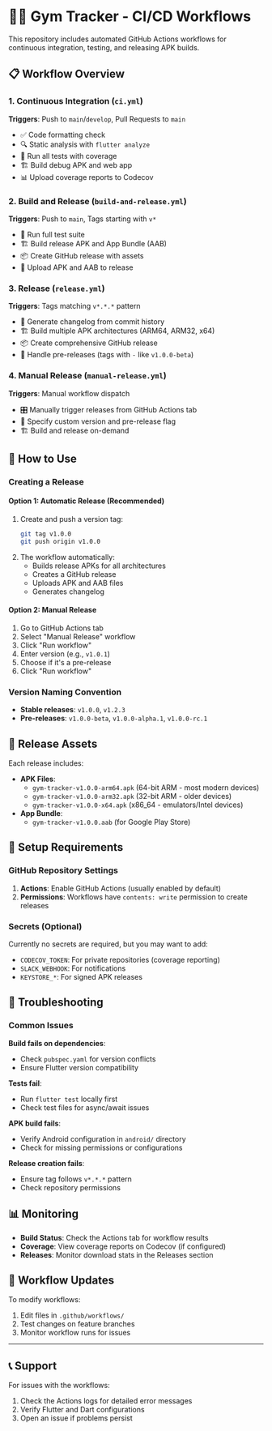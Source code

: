 # 🏋️‍♂️ Gym Tracker - CI/CD Workflows

This repository includes automated GitHub Actions workflows for continuous integration, testing, and releasing APK builds.

## 📋 Workflow Overview

### 1. **Continuous Integration** (`ci.yml`)
**Triggers**: Push to `main`/`develop`, Pull Requests to `main`
- ✅ Code formatting check
- 🔍 Static analysis with `flutter analyze`
- 🧪 Run all tests with coverage
- 🏗️ Build debug APK and web app
- 📊 Upload coverage reports to Codecov

### 2. **Build and Release** (`build-and-release.yml`)
**Triggers**: Push to `main`, Tags starting with `v*`
- 🧪 Run full test suite
- 🏗️ Build release APK and App Bundle (AAB)
- 📦 Create GitHub release with assets
- 🚀 Upload APK and AAB to release

### 3. **Release** (`release.yml`)
**Triggers**: Tags matching `v*.*.*` pattern
- 📝 Generate changelog from commit history
- 🏗️ Build multiple APK architectures (ARM64, ARM32, x64)
- 📦 Create comprehensive GitHub release
- 🔄 Handle pre-releases (tags with `-` like `v1.0.0-beta`)

### 4. **Manual Release** (`manual-release.yml`)
**Triggers**: Manual workflow dispatch
- 🎛️ Manually trigger releases from GitHub Actions tab
- 📝 Specify custom version and pre-release flag
- 🏗️ Build and release on-demand

## 🚀 How to Use

### Creating a Release

#### Option 1: Automatic Release (Recommended)
1. Create and push a version tag:
   ```bash
   git tag v1.0.0
   git push origin v1.0.0
   ```
2. The workflow automatically:
   - Builds release APKs for all architectures
   - Creates a GitHub release
   - Uploads APK and AAB files
   - Generates changelog

#### Option 2: Manual Release
1. Go to GitHub Actions tab
2. Select "Manual Release" workflow
3. Click "Run workflow"
4. Enter version (e.g., `v1.0.1`)
5. Choose if it's a pre-release
6. Click "Run workflow"

### Version Naming Convention
- **Stable releases**: `v1.0.0`, `v1.2.3`
- **Pre-releases**: `v1.0.0-beta`, `v1.0.0-alpha.1`, `v1.0.0-rc.1`

## 📱 Release Assets

Each release includes:
- **APK Files**:
  - `gym-tracker-v1.0.0-arm64.apk` (64-bit ARM - most modern devices)
  - `gym-tracker-v1.0.0-arm32.apk` (32-bit ARM - older devices)
  - `gym-tracker-v1.0.0-x64.apk` (x86_64 - emulators/Intel devices)
- **App Bundle**:
  - `gym-tracker-v1.0.0.aab` (for Google Play Store)

## 🔧 Setup Requirements

### GitHub Repository Settings
1. **Actions**: Enable GitHub Actions (usually enabled by default)
2. **Permissions**: Workflows have `contents: write` permission to create releases

### Secrets (Optional)
Currently no secrets are required, but you may want to add:
- `CODECOV_TOKEN`: For private repositories (coverage reporting)
- `SLACK_WEBHOOK`: For notifications
- `KEYSTORE_*`: For signed APK releases

## 🐛 Troubleshooting

### Common Issues

**Build fails on dependencies**:
- Check `pubspec.yaml` for version conflicts
- Ensure Flutter version compatibility

**Tests fail**:
- Run `flutter test` locally first
- Check test files for async/await issues

**APK build fails**:
- Verify Android configuration in `android/` directory
- Check for missing permissions or configurations

**Release creation fails**:
- Ensure tag follows `v*.*.*` pattern
- Check repository permissions

## 📊 Monitoring

- **Build Status**: Check the Actions tab for workflow results
- **Coverage**: View coverage reports on Codecov (if configured)
- **Releases**: Monitor download stats in the Releases section

## 🔄 Workflow Updates

To modify workflows:
1. Edit files in `.github/workflows/`
2. Test changes on feature branches
3. Monitor workflow runs for issues

---

## 📞 Support

For issues with the workflows:
1. Check the Actions logs for detailed error messages
2. Verify Flutter and Dart configurations
3. Open an issue if problems persist
